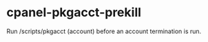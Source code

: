 cpanel-pkgacct-prekill
======================

Run /scripts/pkgacct (account) before an account termination is run.
